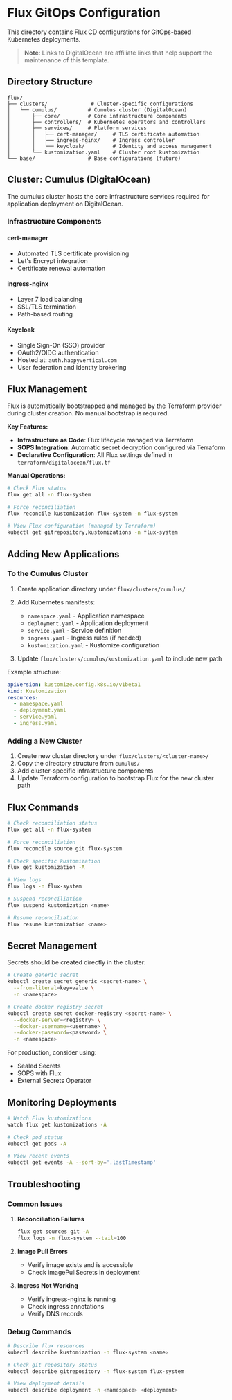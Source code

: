 # Flux GitOps Configuration

This directory contains Flux CD configurations for GitOps-based Kubernetes deployments.

> **Note**: Links to DigitalOcean are affiliate links that help support the maintenance of this template.

## Directory Structure

```
flux/
├── clusters/              # Cluster-specific configurations
│   └── cumulus/          # Cumulus cluster (DigitalOcean)
│       ├── core/         # Core infrastructure components
│       ├── controllers/  # Kubernetes operators and controllers
│       ├── services/     # Platform services
│       │   ├── cert-manager/     # TLS certificate automation
│       │   ├── ingress-nginx/    # Ingress controller
│       │   └── keycloak/         # Identity and access management
│       └── kustomization.yaml    # Cluster root kustomization
└── base/                 # Base configurations (future)
```

## Cluster: Cumulus (DigitalOcean)

The cumulus cluster hosts the core infrastructure services required for application deployment on DigitalOcean.

### Infrastructure Components

#### cert-manager
- Automated TLS certificate provisioning
- Let's Encrypt integration
- Certificate renewal automation

#### ingress-nginx
- Layer 7 load balancing
- SSL/TLS termination
- Path-based routing

#### Keycloak
- Single Sign-On (SSO) provider
- OAuth2/OIDC authentication
- Hosted at: `auth.happyvertical.com`
- User federation and identity brokering

## Flux Management

Flux is automatically bootstrapped and managed by the Terraform provider during cluster creation. No manual bootstrap is required.

**Key Features:**
- **Infrastructure as Code**: Flux lifecycle managed via Terraform
- **SOPS Integration**: Automatic secret decryption configured via Terraform  
- **Declarative Configuration**: All Flux settings defined in `terraform/digitalocean/flux.tf`

**Manual Operations:**
```bash
# Check Flux status
flux get all -n flux-system

# Force reconciliation
flux reconcile kustomization flux-system -n flux-system

# View Flux configuration (managed by Terraform)
kubectl get gitrepository,kustomizations -n flux-system
```

## Adding New Applications

### To the Cumulus Cluster

1. Create application directory under `flux/clusters/cumulus/`
2. Add Kubernetes manifests:
   - `namespace.yaml` - Application namespace
   - `deployment.yaml` - Application deployment
   - `service.yaml` - Service definition
   - `ingress.yaml` - Ingress rules (if needed)
   - `kustomization.yaml` - Kustomize configuration

3. Update `flux/clusters/cumulus/kustomization.yaml` to include new path

Example structure:
```yaml
apiVersion: kustomize.config.k8s.io/v1beta1
kind: Kustomization
resources:
  - namespace.yaml
  - deployment.yaml
  - service.yaml
  - ingress.yaml
```

### Adding a New Cluster

1. Create new cluster directory under `flux/clusters/<cluster-name>/`
2. Copy the directory structure from `cumulus/`
3. Add cluster-specific infrastructure components
4. Update Terraform configuration to bootstrap Flux for the new cluster path

## Flux Commands

```bash
# Check reconciliation status
flux get all -n flux-system

# Force reconciliation
flux reconcile source git flux-system

# Check specific kustomization
flux get kustomization -A

# View logs
flux logs -n flux-system

# Suspend reconciliation
flux suspend kustomization <name>

# Resume reconciliation
flux resume kustomization <name>
```

## Secret Management

Secrets should be created directly in the cluster:

```bash
# Create generic secret
kubectl create secret generic <secret-name> \
  --from-literal=key=value \
  -n <namespace>

# Create docker registry secret
kubectl create secret docker-registry <secret-name> \
  --docker-server=<registry> \
  --docker-username=<username> \
  --docker-password=<password> \
  -n <namespace>
```

For production, consider using:
- Sealed Secrets
- SOPS with Flux
- External Secrets Operator

## Monitoring Deployments

```bash
# Watch Flux kustomizations
watch flux get kustomizations -A

# Check pod status
kubectl get pods -A

# View recent events
kubectl get events -A --sort-by='.lastTimestamp'
```

## Troubleshooting

### Common Issues

1. **Reconciliation Failures**
   ```bash
   flux get sources git -A
   flux logs -n flux-system --tail=100
   ```

2. **Image Pull Errors**
   - Verify image exists and is accessible
   - Check imagePullSecrets in deployment

3. **Ingress Not Working**
   - Verify ingress-nginx is running
   - Check ingress annotations
   - Verify DNS records

### Debug Commands

```bash
# Describe flux resources
kubectl describe kustomization -n flux-system <name>

# Check git repository status
kubectl describe gitrepository -n flux-system flux-system

# View deployment details
kubectl describe deployment -n <namespace> <deployment>
```